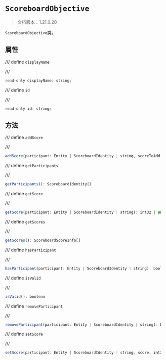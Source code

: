 # `ScoreboardObjective`

> 文档版本：1.21.0.20

`ScoreboardObjective`类。

## 属性

/// define
`displayName`


///

```js
read-only displayName: string;
```


/// define
`id`


///

```js
read-only id: string;
```


## 方法

/// define
`addScore`


///

```js
addScore(participant: Entity | ScoreboardIdentity | string, scoreToAdd: int32): int32
```


/// define
`getParticipants`


///

```js
getParticipants(): ScoreboardIdentity[]
```


/// define
`getScore`


///

```js
getScore(participant: Entity | ScoreboardIdentity | string): int32 | undefined
```


/// define
`getScores`


///

```js
getScores(): ScoreboardScoreInfo[]
```


/// define
`hasParticipant`


///

```js
hasParticipant(participant: Entity | ScoreboardIdentity | string): boolean
```


/// define
`isValid`


///

```js
isValid(): boolean
```


/// define
`removeParticipant`


///

```js
removeParticipant(participant: Entity | ScoreboardIdentity | string): boolean
```


/// define
`setScore`


///

```js
setScore(participant: Entity | ScoreboardIdentity | string, score: int32): void
```

